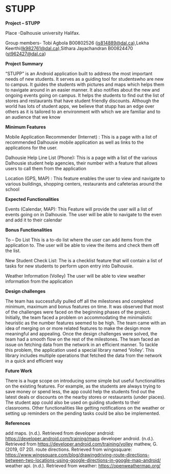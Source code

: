 # STUPP

**Project – STUPP**

Place -Dalhousie university Halifax.

Group members- Tobi Agbola  B00802526 (is814889@dal.ca),Lekha Keerthi(lk982761@dal.ca),Sithara Jayachandran B00824470 (st962427@dal.ca)

**Project Summary**

“STUPP” is an Android application built to address the most important needs of new students. It serves as a guiding tool for studentswho 
are new to campus. It guides the students with pictures and maps which helps them to navigate around in an easier manner. It also notifies about the new and ongoing events going on campus. It helps the students to find out the list of stores and restaurants that have student friendly discounts. Although the world has lots of student apps, we believe that stupp has an edge over others as it is tailored to an environment with which we are familiar and to an audience that we know

**Minimum Features**

Mobile Application Recommender (Internet) : This is a page with a list of recommended Dalhousie mobile application as well as links to the
applications for the user.

Dalhousie Help Line List (Phone): This is a page with a list of the various Dalhousie student help agencies, their number with a feature
that allows users to call them from the application

Location (GPS, MAP) : This feature enables the user to view and navigate to various buildings, shopping centers, restaurants and 
cafeterias around the school

**Expected Functionalities**

Events (Calendar, MAP): This Feature will provide the user will a list of events going on in Dalhousie. The user will be able to 
navigate to the even and add it to their calendar

**Bonus Functionalities**

To – Do List This is a to-do list where the user can add items from the application to. The user will be able to view the items and 
check them off the list.

New Student Check List: The is a checklist feature that will contain a list of tasks for new students to perform upon entry into Dalhousie.

Weather Information (Volley) The user will be able to view weather information from the application

**Design challenges**

The team has successfully pulled off all the milestones and completed minimum, maximum and bonus features on time. It was observed 
that most of the challenges were faced on the beginning phases of the project. Initially, the team faced a problem on accommodating the 
minimalistic heuristic as the number features seemed to be high. The team came with an idea of merging on or more related features to 
make the design more meaningful and appealing. Once the design challenges were solved, the team had a smooth flow on the rest of the 
milestones. The team faced an issue on fetching data from the network in an efficient manner. To tackle this problem, the application 
used a special library named ‘Volley’. This library includes multiple operations that fetched the data from the network in a quick and 
efficient way 

**Future Work**

There is a huge scope on introducing some simple but useful functionalities on the existing features. For example, as the students are always trying to save money or spend less, the app could help the students find out the latest deals or discounts on the nearby stores or restaurants (under places). The student app could also be used on guiding students to their classrooms. Other functionalities like getting notifications on the weather or setting up reminders on the pending tasks could be also be implemented.

**References**

add maps. (n.d.). Retrieved from developer android: https://developer.android.com/training/maps developer android. (n.d.). 
Retrieved from https://developer.android.com/training/volley mathew, G. (2019, 07 20). route directions. 
Retrieved from wingssquare: https://www.wingsquare.com/blog/drawingdriving-route-directions-between-two-locations-using-google-directions-in-google-map-android/ weather api. (n.d.). Retrieved from weather: https://openweathermap.org/





